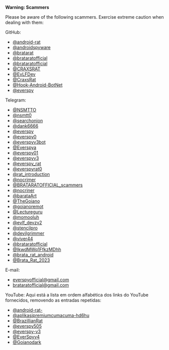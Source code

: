 **Warning: Scammers**

Please be aware of the following scammers. Exercise extreme caution when dealing with them:

GitHub:
- [@android-rat](https://github.com/android-rat)
- [@androidspyware](https://github.com/androidspyware)
- [@bratarat](http://GitHub.com/bratarat)
- [@brataratofficial](http://GitHub.com/brataratofficial)
- [@brataratofficial](https://github.com/BRATARATOFFICIAL/BrataRat)
- [@CRAXSRAT](https://github.com/EvLFDev/CRAXSRAT)
- [@EvLFDev](https://github.com/EvLFDev/EvLFDev)
- [@CraxsRat](https://github.com/craxsrat/CraxsRat)
- [@Hook-Android-BotNet](https://github.com/HookBotNet/Hook-Android-BotNet)
- [@everspy](https://github.com/everspy)

Telegram:
- [@NSMTTO](https://t.me/NSMTTO)
- [@nsmtt0](https://t.me/nsmtt0)
- [@searchonion](https://t.me/searchonion)
- [@dank6666](https://t.me/dank6666)
- [@everspy](https://t.me/everspy)
- [@everspy0](https://t.me/everspy0)
- [@everspyv3bot](https://t.me/everspyv3bot)
- [@Everspya](https://t.me/Everspya)
- [@everspy01](https://t.me/everspy01)
- [@everspyv3](https://t.me/everspyv3)
- [@everspy_rat](https://t.me/everspy_rat)
- [@everspyrat0](https://t.me/everspyrat0)
- [@rat_introduction](https://t.me/rat_introduction)
- [@nocrimer](https://t.me/nocrimer)
- [@BRATARATOFFICIAL_scammers](https://t.me/BRATARATOFFICIAL_scammers)
- [@nocriner](https://t.me/nocriner)
- [@barataArt](https://t.me/barataArt)
- [@TheGoiano](https://t.me/TheGoiano)
- [@goianoremot](https://t.me/goianoremot)
- [@Lectureguru](https://t.me/Lectureguru)
- [@momooluh](https://t.me/momooluh)
- [@evlf_devzv2](https://t.me/evlf_devzv2)
- [@stencilpro](https://t.me/stencilpro)
- [@devilgrimmer](https://t.me/devilgrimmer)
- [@viver44](https://t.me/viver44)
- [@brataratofficial](https://t.me/brataratofficial)
- [@IkwdMWq1FfkzMDhh](https://t.me/IkwdMWq1FfkzMDhh)
- [@brata_rat_android](https://t.me/brata_rat_android)
- [@Brata_Rat_2023](https://t.me/Brata_Rat_2023)

E-mail:
- everspyofficial@gmail.com
- brataratofficial@gmail.com

YouTube:
Aqui está a lista em ordem alfabética dos links do YouTube fornecidos, removendo as entradas repetidas:

- [@android-rat-](https://www.youtube.com/@android-rat-)
- [@aplikasipremiumcumacuma-hd6hu](https://www.youtube.com/@aplikasipremiumcumacuma-hd6hu)
- [@BrazillianRat](https://www.youtube.com/@BrazillianRat)
- [@everspy505](https://www.youtube.com/@everspy505)
- [@everspy-v3](https://www.youtube.com/@everspy-v3)
- [@EverSpyv4](https://www.youtube.com/@EverSpyv4)
- [@Goianodark](https://www.youtube.com/@Goianodark)
